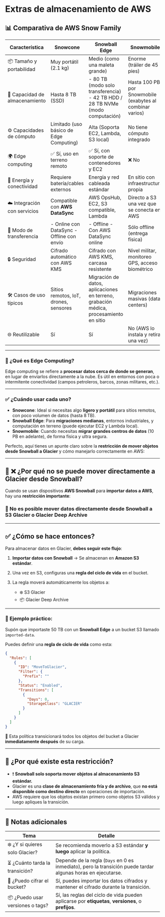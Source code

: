 # Extras de almacenamiento de AWS

## 📊 Comparativa de AWS Snow Family

| Característica                 | **Snowcone**                              | **Snowball Edge**                                                                     | **Snowmobile**                                            |
| ------------------------------ | ----------------------------------------- | ------------------------------------------------------------------------------------- | --------------------------------------------------------- |
| 📦 Tamaño y portabilidad       | Muy portátil (2.1 kg)                     | Medio (como una maleta grande)                                                        | Enorme (tráiler de 45 pies)                               |
| 💾 Capacidad de almacenamiento | Hasta 8 TB (SSD)                          | - 80 TB (modo solo transferencia) - 42 TB HDD / 28 TB NVMe (modo computación)         | Hasta 100 PB por Snowmobile (exabytes al combinar varios) |
| ⚙️ Capacidades de cómputo      | Limitado (uso básico de Edge Computing)   | Alta (Soporta EC2, Lambda, S3 local)                                                  | No tiene cómputo integrado                                |
| 🌍 Edge computing              | ✅ Sí, uso en terreno remoto              | ✅ Sí, con soporte de contenedores y EC2                                              | ❌ No                                                     |
| 🔌 Energía y conectividad      | Requiere batería/cables externos          | Energía y red cableada estándar                                                       | En sitio con infraestructura propia                       |
| ☁️ Integración con servicios   | Compatible con **AWS DataSync**           | AWS OpsHub, EC2, S3 compatible, Lambda                                                | Directo a S3 una vez que se conecta en AWS                |
| 🚚 Modo de transferencia       | - Online con DataSync - Offline con envío | - Offline - Con AWS DataSync online                                                   | Sólo offline (entrega física)                             |
| 🔒 Seguridad                   | Cifrado automático con AWS KMS            | Cifrado con AWS KMS, carcasa resistente                                               | Nivel militar, monitoreo GPS, acceso biométrico           |
| 🛠️ Casos de uso típicos        | Sitios remotos, IoT, drones, sensores     | Migración de datos, aplicaciones en terreno, grabación médica, procesamiento en sitio | Migraciones masivas (data centers)                        |
| 🌐 Reutilizable                | Sí                                        | Sí                                                                                    | No (AWS lo instala y retira una vez)                      |

---

### 🧠 ¿Qué es **Edge Computing**?

Edge computing se refiere a **procesar datos cerca de donde se generan**, en lugar de enviarlos directamente a la nube. Es útil en entornos con poca o intermitente conectividad (campos petroleros, barcos, zonas militares, etc.).

---

### ✅ ¿Cuándo usar cada uno?

- **Snowcone**: Ideal si necesitas algo **ligero y portátil** para sitios remotos, con poco volumen de datos (hasta 8 TB).
- **Snowball Edge**: Para **migraciones medianas**, entornos industriales, y computación en terreno (puede ejecutar EC2 y Lambda local).
- **Snowmobile**: Cuando necesitas **migrar grandes centros de datos** (10 PB en adelante), de forma física y ultra segura.

Perfecto, aquí tienes un apunte claro sobre la **restricción de mover objetos desde Snowball a Glacier** y cómo manejarlo correctamente en AWS:

---

## 🧊 ❌ ¿Por qué **no se puede mover directamente a Glacier** desde Snowball?

Cuando se usan dispositivos **AWS Snowball** para **importar datos a AWS**, hay una **restricción importante**:

### 🚫 No es posible mover datos **directamente** desde Snowball a S3 Glacier o Glacier Deep Archive

---

## ✅ ¿Cómo se hace entonces?

Para almacenar datos en Glacier, **debes seguir este flujo**:

1. **Importar datos con Snowball** → Se almacenan en **Amazon S3 estándar**.
2. Una vez en S3, configuras una **regla del ciclo de vida** en el bucket.
3. La regla moverá automáticamente los objetos a:

   - ❄️ S3 Glacier
   - 📦 Glacier Deep Archive

---

### 📘 Ejemplo práctico:

Supón que importaste 50 TB con un **Snowball Edge** a un bucket S3 llamado `imported-data`.

Puedes definir una **regla de ciclo de vida** como esta:

```json
{
  "Rules": [
    {
      "ID": "MoveToGlacier",
      "Filter": {
        "Prefix": ""
      },
      "Status": "Enabled",
      "Transitions": [
        {
          "Days": 0,
          "StorageClass": "GLACIER"
        }
      ]
    }
  ]
}
```

🔁 Esta política transicionará todos los objetos del bucket a Glacier **inmediatamente después** de su carga.

---

## 🎯 ¿Por qué existe esta restricción?

- ❗ **Snowball solo soporta mover objetos al almacenamiento S3 estándar.**
- Glacier es una **clase de almacenamiento fría y de archivo**, que **no está disponible como destino directo** en operaciones de importación.
- AWS requiere que los objetos existan primero como objetos S3 válidos y luego apliques la transición.

---

## 🧠 Notas adicionales

| Tema                             | Detalle                                                                                                      |
| -------------------------------- | ------------------------------------------------------------------------------------------------------------ |
| ❄️ ¿Y si quieres solo Glacier?   | Se recomienda moverlo a S3 estándar **y luego** aplicar la política.                                         |
| ⏳ ¿Cuánto tarda la transición?  | Depende de la regla (`Days` en 0 es inmediato), pero la transición puede tardar algunas horas en ejecutarse. |
| 🔐 ¿Puedo cifrar el bucket?      | Sí, puedes importar los datos cifrados y mantener el cifrado durante la transición.                          |
| 📦 ¿Puedo usar versiones o tags? | Sí, las reglas del ciclo de vida pueden aplicarse por **etiquetas**, **versiones**, o **prefijos**.          |
